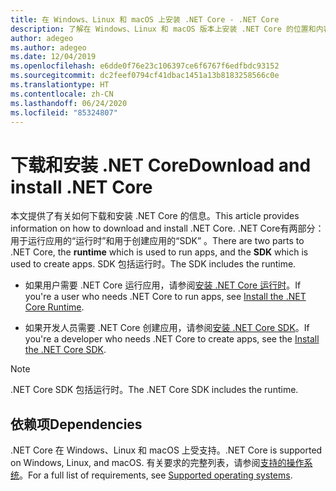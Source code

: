 ```yaml
---
title: 在 Windows、Linux 和 macOS 上安装 .NET Core - .NET Core
description: 了解在 Windows、Linux 和 macOS 版本上安装 .NET Core 的位置和内容。 发现开发、部署和运行 .NET Core 应用所需的依赖项。
author: adegeo
ms.author: adegeo
ms.date: 12/04/2019
ms.openlocfilehash: e6dde0f76e23c106397ce6f6767f6edfbdc93152
ms.sourcegitcommit: dc2feef0794cf41dbac1451a13b8183258566c0e
ms.translationtype: HT
ms.contentlocale: zh-CN
ms.lasthandoff: 06/24/2020
ms.locfileid: "85324807"
---
```

# <a name="download-and-install-net-core"></a><span data-ttu-id="06ddb-104">下载和安装 .NET Core</span><span class="sxs-lookup"><span data-stu-id="06ddb-104">Download and install .NET Core</span></span>

<span data-ttu-id="06ddb-105">本文提供了有关如何下载和安装 .NET Core 的信息。</span><span class="sxs-lookup"><span data-stu-id="06ddb-105">This article provides information on how to download and install .NET Core.</span></span> <span data-ttu-id="06ddb-106">.NET Core有两部分：用于运行应用的“运行时”和用于创建应用的“SDK” 。</span><span class="sxs-lookup"><span data-stu-id="06ddb-106">There are two parts to .NET Core, the **runtime** which is used to run apps, and the **SDK** which is used to create apps.</span></span> <span data-ttu-id="06ddb-107">SDK 包括运行时。</span><span class="sxs-lookup"><span data-stu-id="06ddb-107">The SDK includes the runtime.</span></span>

- <span data-ttu-id="06ddb-108">如果用户需要 .NET Core 运行应用，请参阅[安装 .NET Core 运行时](runtime.md)。</span><span class="sxs-lookup"><span data-stu-id="06ddb-108">If you're a user who needs .NET Core to run apps, see [Install the .NET Core Runtime](runtime.md).</span></span>

- <span data-ttu-id="06ddb-109">如果开发人员需要 .NET Core 创建应用，请参阅[安装 .NET Core SDK](sdk.md)。</span><span class="sxs-lookup"><span data-stu-id="06ddb-109">If you're a developer who needs .NET Core to create apps, see the [Install the .NET Core SDK](sdk.md).</span></span>

> [!NOTE]
> <span data-ttu-id="06ddb-110">.NET Core SDK 包括运行时。</span><span class="sxs-lookup"><span data-stu-id="06ddb-110">The .NET Core SDK includes the runtime.</span></span>

## <a name="dependencies"></a><span data-ttu-id="06ddb-111">依赖项</span><span class="sxs-lookup"><span data-stu-id="06ddb-111">Dependencies</span></span>

<span data-ttu-id="06ddb-112">.NET Core 在 Windows、Linux 和 macOS 上受支持。</span><span class="sxs-lookup"><span data-stu-id="06ddb-112">.NET Core is supported on Windows, Linux, and macOS.</span></span> <span data-ttu-id="06ddb-113">有关要求的完整列表，请参阅[支持的操作系统](dependencies.md)。</span><span class="sxs-lookup"><span data-stu-id="06ddb-113">For a full list of requirements, see [Supported operating systems](dependencies.md).</span></span>

